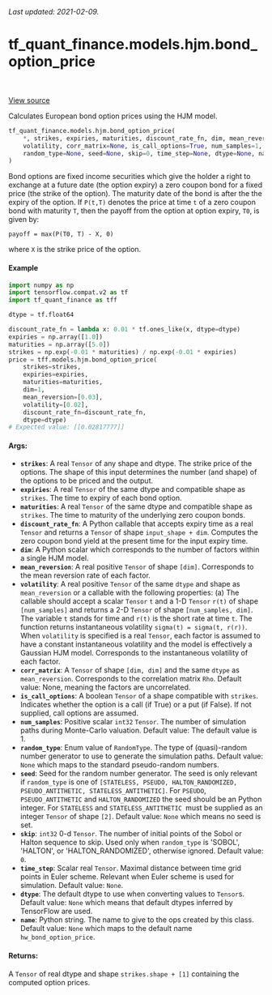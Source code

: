 <!--
This file is generated by a tool. Do not edit directly.
For open-source contributions the docs will be updated automatically.
-->

*Last updated: 2021-02-09.*

<div itemscope itemtype="http://developers.google.com/ReferenceObject">
<meta itemprop="name" content="tf_quant_finance.models.hjm.bond_option_price" />
<meta itemprop="path" content="Stable" />
</div>

# tf_quant_finance.models.hjm.bond_option_price

<!-- Insert buttons and diff -->

<table class="tfo-notebook-buttons tfo-api" align="left">
</table>

<a target="_blank" href="https://github.com/google/tf-quant-finance/blob/master/tf_quant_finance/models/hjm/zero_coupon_bond_option.py">View source</a>



Calculates European bond option prices using the HJM model.

```python
tf_quant_finance.models.hjm.bond_option_price(
    *, strikes, expiries, maturities, discount_rate_fn, dim, mean_reversion,
    volatility, corr_matrix=None, is_call_options=True, num_samples=1,
    random_type=None, seed=None, skip=0, time_step=None, dtype=None, name=None
)
```



<!-- Placeholder for "Used in" -->

Bond options are fixed income securities which give the holder a right to
exchange at a future date (the option expiry) a zero coupon bond for a fixed
price (the strike of the option). The maturity date of the bond is after the
the expiry of the option. If `P(t,T)` denotes the price at time `t` of a zero
coupon bond with maturity `T`, then the payoff from the option at option
expiry, `T0`, is given by:

```None
payoff = max(P(T0, T) - X, 0)
```
where `X` is the strike price of the option.

#### Example

````python
import numpy as np
import tensorflow.compat.v2 as tf
import tf_quant_finance as tff

dtype = tf.float64

discount_rate_fn = lambda x: 0.01 * tf.ones_like(x, dtype=dtype)
expiries = np.array([1.0])
maturities = np.array([5.0])
strikes = np.exp(-0.01 * maturities) / np.exp(-0.01 * expiries)
price = tff.models.hjm.bond_option_price(
    strikes=strikes,
    expiries=expiries,
    maturities=maturities,
    dim=1,
    mean_reversion=[0.03],
    volatility=[0.02],
    discount_rate_fn=discount_rate_fn,
    dtype=dtype)
# Expected value: [[0.02817777]]
````

#### Args:


* <b>`strikes`</b>: A real `Tensor` of any shape and dtype. The strike price of the
  options. The shape of this input determines the number (and shape) of the
  options to be priced and the output.
* <b>`expiries`</b>: A real `Tensor` of the same dtype and compatible shape as
  `strikes`.  The time to expiry of each bond option.
* <b>`maturities`</b>: A real `Tensor` of the same dtype and compatible shape as
  `strikes`.  The time to maturity of the underlying zero coupon bonds.
* <b>`discount_rate_fn`</b>: A Python callable that accepts expiry time as a real
  `Tensor` and returns a `Tensor` of shape `input_shape + dim`. Computes the
  zero coupon bond yield at the present time for the input expiry time.
* <b>`dim`</b>: A Python scalar which corresponds to the number of factors within a
  single HJM model.
* <b>`mean_reversion`</b>: A real positive `Tensor` of shape `[dim]`. Corresponds to
  the mean reversion rate of each factor.
* <b>`volatility`</b>: A real positive `Tensor` of the same `dtype` and shape as
  `mean_reversion` or a callable with the following properties: (a)  The
    callable should accept a scalar `Tensor` `t` and a 1-D `Tensor` `r(t)`
    of shape `[num_samples]` and returns a 2-D `Tensor` of shape
    `[num_samples, dim]`. The variable `t`  stands for time and `r(t)` is
    the short rate at time `t`.  The function returns instantaneous
    volatility `sigma(t) = sigma(t, r(r))`. When `volatility` is specified
    is a real `Tensor`, each factor is assumed to have a constant
    instantaneous volatility  and the  model is effectively a Gaussian HJM
    model. Corresponds to the instantaneous volatility of each factor.
* <b>`corr_matrix`</b>: A `Tensor` of shape `[dim, dim]` and the same `dtype` as
  `mean_reversion`. Corresponds to the correlation matrix `Rho`.
  Default value: None, meaning the factors are uncorrelated.
* <b>`is_call_options`</b>: A boolean `Tensor` of a shape compatible with `strikes`.
  Indicates whether the option is a call (if True) or a put (if False). If
  not supplied, call options are assumed.
* <b>`num_samples`</b>: Positive scalar `int32` `Tensor`. The number of simulation
  paths during Monte-Carlo valuation.
  Default value: The default value is 1.
* <b>`random_type`</b>: Enum value of `RandomType`. The type of (quasi)-random number
  generator to use to generate the simulation paths.
  Default value: `None` which maps to the standard pseudo-random numbers.
* <b>`seed`</b>: Seed for the random number generator. The seed is only relevant if
  `random_type` is one of `[STATELESS, PSEUDO, HALTON_RANDOMIZED,
  PSEUDO_ANTITHETIC, STATELESS_ANTITHETIC]`. For `PSEUDO`,
  `PSEUDO_ANTITHETIC` and `HALTON_RANDOMIZED` the seed should be an Python
  integer. For `STATELESS` and  `STATELESS_ANTITHETIC `must be supplied as
  an integer `Tensor` of shape `[2]`.
  Default value: `None` which means no seed is set.
* <b>`skip`</b>: `int32` 0-d `Tensor`. The number of initial points of the Sobol or
  Halton sequence to skip. Used only when `random_type` is 'SOBOL',
  'HALTON', or 'HALTON_RANDOMIZED', otherwise ignored.
  Default value: `0`.
* <b>`time_step`</b>: Scalar real `Tensor`. Maximal distance between time grid points
  in Euler scheme. Relevant when Euler scheme is used for simulation.
  Default value: `None`.
* <b>`dtype`</b>: The default dtype to use when converting values to `Tensor`s.
  Default value: `None` which means that default dtypes inferred by
    TensorFlow are used.
* <b>`name`</b>: Python string. The name to give to the ops created by this class.
  Default value: `None` which maps to the default name
    `hw_bond_option_price`.


#### Returns:

A `Tensor` of real dtype and shape  `strikes.shape + [1]` containing the
computed option prices.
